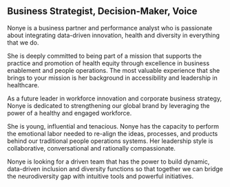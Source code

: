 ## Business Strategist, Decision-Maker, Voice

Nonye is a business partner and performance analyst who is passionate about integrating data-driven innovation, health and diversity in everything that we do. 

She is deeply committed to being part of a mission that supports the practice and promotion of health equity through excellence in business enablement and people operations. The most valuable experience that she brings to your mission is her background in accessibility and leadership in healthcare.

As a future leader in workforce innovation and corporate business strategy, Nonye is dedicated to strengthening our global brand by leveraging the power of a healthy and engaged workforce. 

She is young, influential and tenacious. Nonye has the capacity to perform the emotional labor needed to re-align the ideas, processes, and products behind our traditional people operations systems. Her leadership style is collaborative, conversational and rationally compassionate. 

Nonye is looking for a driven team that has the power to build dynamic, data-driven inclusion and diversity functions so that together we can bridge the neurodiversity gap with intuitive tools and powerful initiatives.

